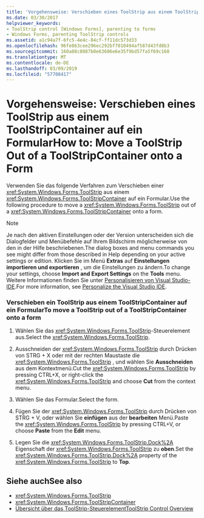 ```yaml
---
title: 'Vorgehensweise: Verschieben eines ToolStrip aus einem ToolStripContainer auf ein Formular'
ms.date: 03/30/2017
helpviewer_keywords:
- ToolStrip control [Windows Forms], parenting to forms
- Windows Forms, parenting ToolStrip controls
ms.assetid: a1c94a7f-6fc5-4e4c-84cf-ff11dc573d33
ms.openlocfilehash: 96fe863cee296ec292bf7010494af587d43fd8b3
ms.sourcegitcommit: 160a88c8087b0e63606e6e35f9bd57fa5f69c168
ms.translationtype: MT
ms.contentlocale: de-DE
ms.lasthandoff: 03/09/2019
ms.locfileid: "57708417"
---
```

# <a name="how-to-move-a-toolstrip-out-of-a-toolstripcontainer-onto-a-form"></a><span data-ttu-id="8762d-102">Vorgehensweise: Verschieben eines ToolStrip aus einem ToolStripContainer auf ein Formular</span><span class="sxs-lookup"><span data-stu-id="8762d-102">How to: Move a ToolStrip Out of a ToolStripContainer onto a Form</span></span>
<span data-ttu-id="8762d-103">Verwenden Sie das folgende Verfahren zum Verschieben einer <xref:System.Windows.Forms.ToolStrip> aus einem <xref:System.Windows.Forms.ToolStripContainer> auf ein Formular.</span><span class="sxs-lookup"><span data-stu-id="8762d-103">Use the following procedure to move a <xref:System.Windows.Forms.ToolStrip> out of a <xref:System.Windows.Forms.ToolStripContainer> onto a form.</span></span>  
  
> [!NOTE]
>  <span data-ttu-id="8762d-104">Je nach den aktiven Einstellungen oder der Version unterscheiden sich die Dialogfelder und Menübefehle auf Ihrem Bildschirm möglicherweise von den in der Hilfe beschriebenen.</span><span class="sxs-lookup"><span data-stu-id="8762d-104">The dialog boxes and menu commands you see might differ from those described in Help depending on your active settings or edition.</span></span> <span data-ttu-id="8762d-105">Klicken Sie im Menü **Extras** auf **Einstellungen importieren und exportieren** , um die Einstellungen zu ändern.</span><span class="sxs-lookup"><span data-stu-id="8762d-105">To change your settings, choose **Import and Export Settings** on the **Tools** menu.</span></span> <span data-ttu-id="8762d-106">Weitere Informationen finden Sie unter [Personalisieren von Visual Studio-IDE](/visualstudio/ide/personalizing-the-visual-studio-ide).</span><span class="sxs-lookup"><span data-stu-id="8762d-106">For more information, see [Personalize the Visual Studio IDE](/visualstudio/ide/personalizing-the-visual-studio-ide).</span></span>  
  
### <a name="to-move-a-toolstrip-out-of-a-toolstripcontainer-onto-a-form"></a><span data-ttu-id="8762d-107">Verschieben ein ToolStrip aus einem ToolStripContainer auf ein Formular</span><span class="sxs-lookup"><span data-stu-id="8762d-107">To move a ToolStrip out of a ToolStripContainer onto a form</span></span>  
  
1.  <span data-ttu-id="8762d-108">Wählen Sie das <xref:System.Windows.Forms.ToolStrip>-Steuerelement aus.</span><span class="sxs-lookup"><span data-stu-id="8762d-108">Select the <xref:System.Windows.Forms.ToolStrip>.</span></span>  
  
2.  <span data-ttu-id="8762d-109">Ausschneiden der <xref:System.Windows.Forms.ToolStrip> durch Drücken von STRG + X oder mit der rechten Maustaste die <xref:System.Windows.Forms.ToolStrip> , und wählen Sie **Ausschneiden** aus dem Kontextmenü.</span><span class="sxs-lookup"><span data-stu-id="8762d-109">Cut the <xref:System.Windows.Forms.ToolStrip> by pressing CTRL+X, or right-click the <xref:System.Windows.Forms.ToolStrip> and choose **Cut** from the context menu.</span></span>  
  
3.  <span data-ttu-id="8762d-110">Wählen Sie das Formular.</span><span class="sxs-lookup"><span data-stu-id="8762d-110">Select the form.</span></span>  
  
4.  <span data-ttu-id="8762d-111">Fügen Sie der <xref:System.Windows.Forms.ToolStrip> durch Drücken von STRG + V, oder wählen Sie **einfügen** aus der **bearbeiten** Menü.</span><span class="sxs-lookup"><span data-stu-id="8762d-111">Paste the <xref:System.Windows.Forms.ToolStrip> by pressing CTRL+V, or choose **Paste** from the **Edit** menu.</span></span>  
  
5.  <span data-ttu-id="8762d-112">Legen Sie die <xref:System.Windows.Forms.ToolStrip.Dock%2A> Eigenschaft der <xref:System.Windows.Forms.ToolStrip> zu **oben**.</span><span class="sxs-lookup"><span data-stu-id="8762d-112">Set the <xref:System.Windows.Forms.ToolStrip.Dock%2A> property of the <xref:System.Windows.Forms.ToolStrip> to **Top**.</span></span>  
  
## <a name="see-also"></a><span data-ttu-id="8762d-113">Siehe auch</span><span class="sxs-lookup"><span data-stu-id="8762d-113">See also</span></span>
- <xref:System.Windows.Forms.ToolStrip>
- <xref:System.Windows.Forms.ToolStripContainer>
- [<span data-ttu-id="8762d-114">Übersicht über das ToolStrip-Steuerelement</span><span class="sxs-lookup"><span data-stu-id="8762d-114">ToolStrip Control Overview</span></span>](toolstrip-control-overview-windows-forms.md)
